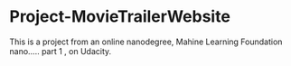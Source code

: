 # Project-MovieTrailerWebsite
This is a project from an online nanodegree, Mahine Learning Foundation nano..... part 1 , on Udacity.
